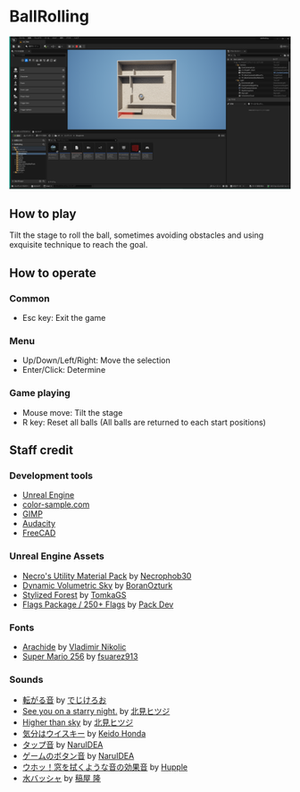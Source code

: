# BallRolling

![Screenshot](image-2024-01-04-133248.png)  

## How to play

Tilt the stage to roll the ball, sometimes avoiding obstacles and using exquisite technique to reach the goal.  

## How to operate

### Common
- Esc key: Exit the game

### Menu
- Up/Down/Left/Right: Move the selection
- Enter/Click: Determine

### Game playing
- Mouse move: Tilt the stage
- R key: Reset all balls (All balls are returned to each start positions)

## Staff credit

### Development tools
- [Unreal Engine](https://www.unrealengine.com/)
- [color-sample.com](https://www.color-sample.com/)
- [GIMP](https://www.gimp.org/)
- [Audacity](https://www.audacityteam.org/)
- [FreeCAD](https://www.freecad.org/)

### Unreal Engine Assets
- [Necro's Utility Material Pack](https://www.unrealengine.com/marketplace/ja/product/necro-s-utility-material-pack) by
  [Necrophob30](https://www.unrealengine.com/marketplace/ja/profile/Necrophob30)
- [Dynamic Volumetric Sky](https://www.unrealengine.com/marketplace/ja/product/dynamic-volumetric-sky) by
  [BoranOzturk](https://www.unrealengine.com/marketplace/ja/profile/BoranOzturk)
- [Stylized Forest](https://www.unrealengine.com/marketplace/ja/product/stylized-forest-03) by
  [TomkaGS](https://www.unrealengine.com/marketplace/ja/profile/TomkaGS)
- [Flags Package / 250+ Flags](https://www.unrealengine.com/marketplace/ja/product/flags-package-250-flags) by
  [Pack Dev](https://www.unrealengine.com/marketplace/ja/profile/Pack+Dev)

### Fonts
- [Arachide](https://www.dafont.com/arachide.font) by
  [Vladimir Nikolic](https://www.dafont.com/profile.php?user=984451)
- [Super Mario 256](https://www.dafont.com/super-mario-256.font) by
  [fsuarez913](https://www.dafont.com/profile.php?user=515895)

### Sounds
- [転がる音](https://www.digipot.net/?p=76955) by
  [でじけろお](https://www.digipot.net/?page_id=2)
- [See you on a starry night.](https://dova-s.jp/bgm/play19990.html) by
  [北見ヒツジ](https://dova-s.jp/_contents/author/profile452.html)
- [Higher than sky](https://dova-s.jp/bgm/play18649.html) by
  [北見ヒツジ](https://dova-s.jp/_contents/author/profile452.html)
- [気分はウイスキー](https://dova-s.jp/bgm/play5466.html) by
  [Keido Honda](https://dova-s.jp/_contents/author/profile141.html)
- [タップ音](https://dova-s.jp/se/play1457.html) by
  [NaruIDEA](https://dova-s.jp/_contents/author/profile370.html)
- [ゲームのボタン音](https://dova-s.jp/se/play1384.html) by
  [NaruIDEA](https://dova-s.jp/_contents/author/profile370.html)
- [ウホッ！窓を拭くような音の効果音](https://dova-s.jp/se/play1440.html) by
  [Hupple](https://dova-s.jp/_contents/author/profile405.html)
- [水バッシャ](https://dova-s.jp/se/play1230.html) by
  [稿屋 隆](https://dova-s.jp/_contents/author/profile000.html)
